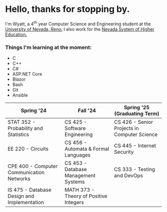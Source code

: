 # Hello, thanks for stopping by.
I'm Wyatt, a 4<sup>th</sup> year Computer Science and Engineering student at the [University of Nevada, Reno.](https://www.unr.edu/cse "UNR CSE") I also work for the [Nevada System of Higher Education.](https://scs.nevada.edu/ "NSHE SCS")

### Things I'm learning at the moment:
- C
- C++
- C#
- ASP.NET Core
- Blazor
- Bash
- Git
- Ansible

| Spring '24                                               | Fall '24                                     | Spring '25 (Graduating Term)                             |
| -------------------------------------------------------- | -------------------------------------------- | -------------------------------------------------------- |
| STAT 352 - Probability and Statistics                    | CS 425 - Software Engineering                | CS 426 - Senior Projects in Computer Science             |
| EE 220 - Circuits                                        | CS 456 - Automata & Formal Languages         | CS 445 - Internet Security                               |
| CPE 400 - Computer Communication Networks                | CS 453 - Database Management Systems         | CS 333 - Testing and DevOps                              |
| IS 475 - Database Design and Implementation              | MATH 373 - Theory of Positive Integers       |                                                          |
